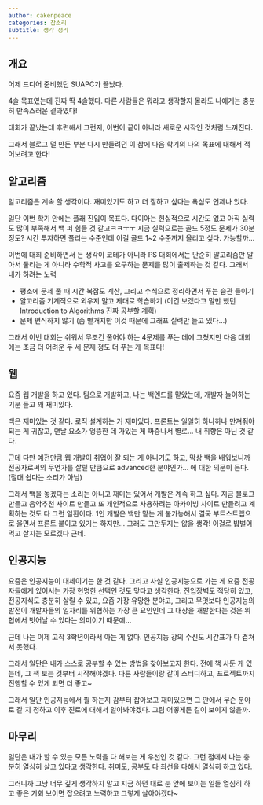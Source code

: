 ```yaml
---
author: cakenpeace
categories: 잡소리
subtitle: 생각 정리
---
```


## 개요

어제 드디어 준비했던 SUAPC가 끝났다.

4솔 목표였는데 진짜 딱 4솔했다. 다른 사람들은 뭐라고 생각할지 몰라도 나에게는 충분히 만족스러운 결과였다!

대회가 끝났는데 후련해서 그런지, 이번이 끝이 아니라 새로운 시작인 것처럼 느껴진다.

그래서 블로그 덜 만든 부분 다시 만들려던 이 참에 다음 학기의 나의 목표에 대해서 적어보려고 한다!

## 알고리즘

알고리즘은 계속 할 생각이다. 재미있기도 하고 더 잘하고 싶다는 욕심도 언제나 있다.

일단 이번 학기 안에는 플래 진입이 목표다. 다이아는 현실적으로 시간도 없고 아직 실력도 많이 부족해서 백 퍼 힘들 것 같고ㅋㅋㅜㅜ 지금 실력으로는 골드 5정도 문제가 30분 정도? 시간 투자하면 풀리는 수준인데 이걸 골드 1~2 수준까지 올리고 싶다. 가능할까...

이번에 대회 준비하면서 든 생각이 코테가 아니라 PS 대회에서는 단순히 알고리즘만 알아서 풀리는 게 아니라 수학적 사고를 요구하는 문제를 많이 출제하는 것 같다. 그래서 내가 하려는 노력

- 평소에 문제 풀 때 시간 복잡도 계산, 그리고 수식으로 정리하면서 푸는 습관 들이기
- 알고리즘 기계적으로 외우지 말고 제대로 학습하기 (이건 보겠다고 말만 했던 Introduction to Algorithms 진짜 공부할 계획)
- 문제 편식하지 않기 (좀 별개지만 이것 때문에 그래프 실력만 늘고 있다...)

그래서 이번 대회는 쉬워서 무조건 풀어야 하는 4문제를 푸는 데에 그쳤지만 다음 대회에는 조금 더 어려운 두 세 문제 정도 더 푸는 게 목표다!

## 웹

요즘 웹 개발을 하고 있다. 팀으로 개발하고, 나는 백엔드를 맡았는데, 개발자 놀이하는 기분 들고 꽤 재미있다.

백은 재미있는 것 같다. 로직 설계하는 거 재미있다. 프론트는 일일히 하나하나 만져줘야 되는 게 귀찮고, 맨날 요소가 엉뚱한 데 가있는 게 짜증나서 별로... 내 취향은 아닌 것 같다.

근데 다만 예전만큼 웹 개발이 취업이 잘 되는 게 아니기도 하고, 막상 백을 배워보니까 전공자로써의 무언가를 살릴 만큼으로 advanced한 분야인가... 에 대한 의문이 든다. (절대 쉽다는 소리가 아님)

그래서 백을 놓겠다는 소리는 아니고 재미는 있어서 개발은 계속 하고 싶다. 지금 블로그 만들고 음악추천 사이트 만들고 또 개인적으로 사용하려는 아카이빙 사이트 만들려고 계획하는 것도 다 그런 일환이다. 1인 개발은 백만 맡는 게 불가능해서 결국 부트스트랩으로 울면서 프론트 붙이고 있기는 하지만... 그래도 그만두지는 않을 생각! 이걸로 밥벌어먹고 살지는 모르겠다 근데.

## 인공지능

요즘은 인공지능이 대세이기는 한 것 같다. 그리고 사실 인공지능으로 가는 게 요즘 전공자들에게 있어서는 가장 현명한 선택인 것도 맞다고 생각한다. 진입장벽도 적당히 있고, 전공지식도 충분히 살릴 수 있고, 요즘 가장 유망한 분야고, 그리고 무엇보다 인공지능의 발전이 개발자들의 일자리를 위협하는 가장 큰 요인인데 그 대상을 개발한다는 것은 위협에서 벗어날 수 있다는 의미이기 때문에...

근데 나는 이제 고작 3학년이라서 아는 게 없다. 인공지능 강의 수신도 시간표가 다 겹쳐서 못했다.

그래서 일단은 내가 스스로 공부할 수 있는 방법을 찾아보고자 한다. 전에 책 사둔 게 있는데, 그 책 보는 것부터 시작해야겠다. 다른 사람들이랑 같이 스터디하고, 프로젝트까지 진행할 수 있게 되면 더 좋고~

그래서 일단 인공지능에서 뭘 하는지 감부터 잡아보고 재미있으면 그 안에서 무슨 분야로 갈 지 정하고 이후 진로에 대해서 알아봐야겠다. 그럼 어떻게든 길이 보이지 않을까.

## 마무리

일단은 내가 할 수 있는 모든 노력을 다 해보는 게 우선인 것 같다. 그런 점에서 나는 충분히 열심히 살고 있다고 생각한다. 취미도, 공부도 다 최선을 다해서 열심히 하고 있다.

그러니까 그냥 너무 깊게 생각하지 말고 지금 하던 대로 눈 앞에 보이는 일들 열심히 하고 좋은 기회 보이면 잡으려고 노력하고 그렇게 살아야겠다~ 